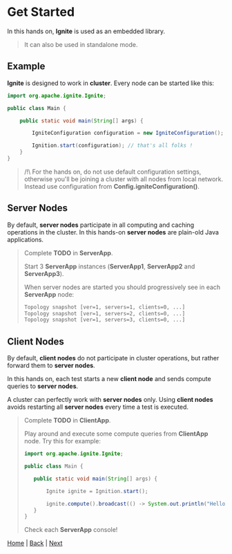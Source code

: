 # Get Started

In this hands on, **Ignite** is used as an embedded library.
>It can also be used in standalone mode.

## Example

**Ignite** is designed to work in **cluster**. Every node can be started like this:

```java
import org.apache.ignite.Ignite;

public class Main {

    public static void main(String[] args) {

        IgniteConfiguration configuration = new IgniteConfiguration();

        Ignition.start(configuration); // that's all folks !
    }
}
```
>/!\ For the hands on, do not use default configuration settings, otherwise you'll be joining a cluster with all nodes from local network.
>Instead use configuration from **Config.igniteConfiguration()**.

## Server Nodes

By default, **server nodes** participate in all computing and caching operations in the cluster.
In this hands-on **server nodes** are plain-old Java applications.

>Complete **TODO** in **ServerApp**.
>
>Start 3 **ServerApp** instances (**ServerApp1**, **ServerApp2** and **ServerApp3**).
>
>When server nodes are started you should progressively see in each **ServerApp** node:
>
>```bash
>Topology snapshot [ver=1, servers=1, clients=0, ...]
>Topology snapshot [ver=1, servers=2, clients=0, ...]
>Topology snapshot [ver=1, servers=3, clients=0, ...]
>```

## Client Nodes

By default, **client nodes** do not participate in cluster operations, but rather forward them to **server nodes**.

In this hands on, each test starts a new **client node** and sends compute queries to **server nodes**.

A cluster can perfectly work with **server nodes** only. Using **client nodes** avoids restarting all **server nodes** every time a test is executed.

>Complete **TODO** in **ClientApp**.
>
>Play around and execute some compute queries from **ClientApp** node. Try this for example:
>
>```java
>import org.apache.ignite.Ignite;
>
>public class Main {
>
>    public static void main(String[] args) {
>
>        Ignite ignite = Ignition.start();
>
>        ignite.compute().broadcast(() -> System.out.println("Hello World"));
>    }
>}
>```
>Check each **ServerApp** console!


[Home](../readme.md) | [Back](./introduction.md) | [Next](./part1_compute-grid.md)
